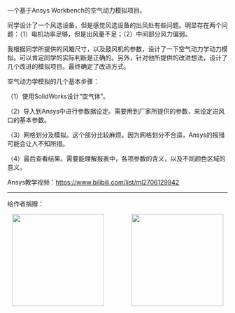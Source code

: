 一个基于Ansys Workbench的空气动力模拟项目。

同学设计了一个风选设备，但是感觉风选设备的出风处有些问题。明显存在两个问题：（1）电机功率足够，但是出风量不足；（2）中间部分风力偏弱。

我根据同学所提供的风箱尺寸，以及鼓风机的参数，设计了一下空气动力学动力模拟。可以肯定同学的实际判断是正确的。另外，针对他所提供的改进想法，设计了几个改进的模拟项目。最终确定了改进方式。

空气动力学模拟的几个基本步骤：

（1）使用SolidWorks设计“空气体”。

（2）导入到Ansys中进行参数据设定。需要用到厂家所提供的参数，来设定进风口的基本参数。

（3）网格划分及模拟。这个部分比较麻烦。因为网格划分不合适，Ansys的报错可能会让人不知所措。

（4）最后查看结果。需要能理解报表中，各项参数的含义，以及不同颜色区域的意义。

Ansys教学视频：https://www.bilibili.com/list/ml2706129942

---

给作者捐赠：

<div align=center>
<img src="https://github.com/forestluo/AlgMain/blob/main/weixin.jpg" width="210px">&nbsp;&nbsp;&nbsp;&nbsp;&nbsp;&nbsp;&nbsp;&nbsp;&nbsp;&nbsp;&nbsp;&nbsp;&nbsp;&nbsp;&nbsp;&nbsp;<img src="https://github.com/forestluo/AlgMain/blob/main/zhifubao.jpg" width="210px">
</div>
